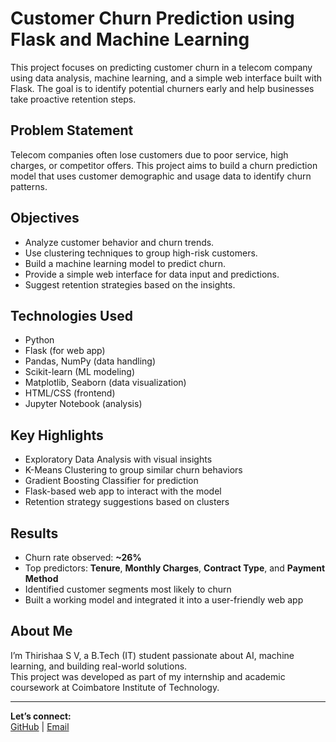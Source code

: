 # Customer Churn Prediction using Flask and Machine Learning

This project focuses on predicting customer churn in a telecom company using data analysis, machine learning, and a simple web interface built with Flask. The goal is to identify potential churners early and help businesses take proactive retention steps.

## Problem Statement

Telecom companies often lose customers due to poor service, high charges, or competitor offers. This project aims to build a churn prediction model that uses customer demographic and usage data to identify churn patterns.

## Objectives

- Analyze customer behavior and churn trends.
- Use clustering techniques to group high-risk customers.
- Build a machine learning model to predict churn.
- Provide a simple web interface for data input and predictions.
- Suggest retention strategies based on the insights.

## Technologies Used

- Python
- Flask (for web app)
- Pandas, NumPy (data handling)
- Scikit-learn (ML modeling)
- Matplotlib, Seaborn (data visualization)
- HTML/CSS (frontend)
- Jupyter Notebook (analysis)

## Key Highlights

- Exploratory Data Analysis with visual insights
- K-Means Clustering to group similar churn behaviors
- Gradient Boosting Classifier for prediction
- Flask-based web app to interact with the model
- Retention strategy suggestions based on clusters

## Results

- Churn rate observed: **~26%**
- Top predictors: **Tenure**, **Monthly Charges**, **Contract Type**, and **Payment Method**
- Identified customer segments most likely to churn
- Built a working model and integrated it into a user-friendly web app

## About Me

I’m Thirishaa S V, a B.Tech (IT) student passionate about AI, machine learning, and building real-world solutions.  
This project was developed as part of my internship and academic coursework at Coimbatore Institute of Technology.

---
 **Let’s connect:**  
[GitHub](https://github.com/Thirishaa) | [Email](mailto:thirishaaswamynathan@gmail.com)
